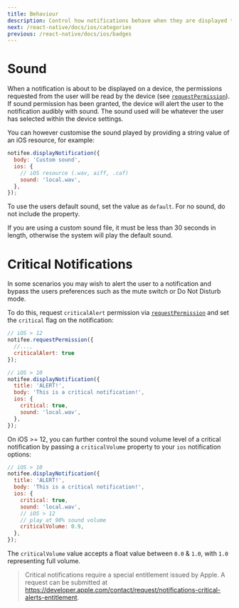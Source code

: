```yaml
---
title: Behaviour
description: Control how notifications behave when they are displayed to your users.
next: /react-native/docs/ios/categories
previous: /react-native/docs/ios/badges
---
```


# Sound

When a notification is about to be displayed on a device, the permissions requested from the user will be read by the device
(see [`requestPermission`](/react-native/reference/requestpermission)). If sound permission has been granted, the device
will alert the user to the notification audibly with sound. The sound used will be whatever the user has selected within
the device settings.

You can however customise the sound played by providing a string value of an iOS resource, for example:

```js
notifee.displayNotification({
  body: 'Custom sound',
  ios: {
    // iOS resource (.wav, aiff, .caf)
    sound: 'local.wav',
  },
});
```

To use the users default sound, set the value as `default`. For no sound, do not include the property.

If you are using a custom sound file, it must be less than 30 seconds in length, otherwise the system will play the default sound.

# Critical Notifications

In some scenarios you may wish to alert the user to a notification and bypass the users preferences such as the mute switch or Do Not Disturb mode.

To do this, request `criticalAlert` permission via [`requestPermission`](/react-native/reference/requestpermission) and set the `critical` flag on the notification:

```js
// iOS > 12
notifee.requestPermission({
  //...,
  criticalAlert: true
});

// iOS > 10
notifee.displayNotification({
  title: 'ALERT!',
  body: 'This is a critical notification!',
  ios: {
    critical: true,
    sound: 'local.wav',
  },
});
```

On iOS >= 12, you can further control the sound volume level of a critical notification by passing a `criticalVolume`
property to your `ios` notification options:

```js
// iOS > 10
notifee.displayNotification({
  title: 'ALERT!',
  body: 'This is a critical notification!',
  ios: {
    critical: true,
    sound: 'local.wav',
    // iOS > 12
    // play at 90% sound volume
    criticalVolume: 0.9,
  },
});
```

The `criticalVolume` value accepts a float value between `0.0` & `1.0`, with `1.0` representing full volume.

> Critical notifications require a special entitlement issued by Apple. A request can be submitted at https://developer.apple.com/contact/request/notifications-critical-alerts-entitlement.
